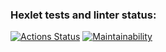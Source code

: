 ### Hexlet tests and linter status:
[![Actions Status](https://github.com/ola-9/php-project-45/actions/workflows/hexlet-check.yml/badge.svg)](https://github.com/ola-9/php-project-45/actions)  [![Maintainability](https://api.codeclimate.com/v1/badges/cc85c7610c95b03ce522/maintainability)](https://codeclimate.com/github/ola-9/php-project-45/maintainability)

